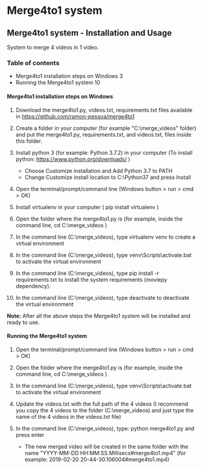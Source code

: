 Merge4to1 system
===========================

## Merge4to1 system - Installation and Usage

System to merge 4 videos in 1 video.

### Table of contents

* Merge4to1 installation steps on Windows 3
* Running the Merge4to1 system 10

#### Merge4to1 installation steps on Windows

1. Download the merge4to1.py, videos.txt, requirements.txt files available in
https://github.com/ramon-pessoa/merge4to1

2. Create a folder in your computer (for example "C:\merge_videos" folder) and put
the merge4to1.py, requirements.txt, and videos.txt, files inside this folder.

3. Install python 3 (for example: Python 3.7.2) in your computer (To install python:
https://www.python.org/downloads/ )

    * Choose Customize installation and Add Python 3.7 to PATH
    * Change Customize install location to C:\Python37 and press Install

4. Open the terminal/prompt/command line (Windows button > run > cmd > OK)

5. Install virtualenv in your computer ( pip install virtualenv )

6. Open the folder where the merge4to1.py is (for example, inside the command line,
cd C:\merge_videos )

7. In the command line (C:\merge_videos), type virtualenv venv to create a virtual environment

8. In the command line (C:\merge_videos), type venv\Scripts\activate.bat to activate
the virtual environment

9. In the command line (C:\merge_videos), type pip install -r requirements.txt to install
the system requirements (moviepy dependency).

10. In the command line (C:\merge_videos), type deactivate to deactivate the virtual
environment

**Note:** After all the above steps the Merge4to1 system will be installed and ready to use.

#### Running the Merge4to1 system

1. Open the terminal/prompt/command line (Windows button > run > cmd > OK)

2. Open the folder where the merge4to1.py is (for example, inside the command line, cd
C:\merge_videos )

3. In the command line (C:\merge_videos), type venv\Scripts\activate.bat to activate the
virtual environment

4. Update the videos.txt with the full path of the 4 videos (I recommend you copy the 4
videos to the folder (C:\merge_videos) and just type the name of the 4 videos in the
videos.txt file)

5. In the command line (C:\merge_videos), type: python merge4to1.py and press enter
    * The new merged video will be created in the same folder with the name
"YYYY-MM-DD HH:MM:SS.Millisecs#merge4to1.mp4" (for example: 2019-02-20
20-44-30.106004#merge4to1.mp4)